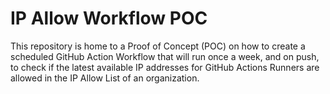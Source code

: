 # IP Allow Workflow POC

This repository is home to a Proof of Concept (POC) on how to create a scheduled GitHub Action Workflow that will run once a week, and on push, to check if the latest available IP addresses for GitHub Actions Runners are allowed in the IP Allow List of an organization.


